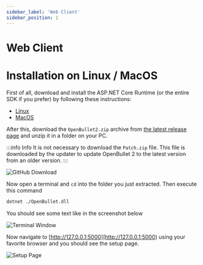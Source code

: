 ```yaml
---
sidebar_label: 'Web Client'
sidebar_position: 1
---
```


# Web Client
# Installation on Linux / MacOS
First of all, download and install the ASP.NET Core Runtime (or the entire SDK if you prefer) by following these instructions:

- [Linux](https://docs.microsoft.com/en-us/dotnet/core/install/linux)
- [MacOS](https://docs.microsoft.com/en-us/dotnet/core/install/macos)

After this, download the `OpenBullet2.zip` archive from [the latest release page](https://github.com/openbullet/openbullet2/releases/latest) and unzip it in a folder on your PC.

:::info Info
It is not necessary to download the `Patch.zip` file. This file is downloaded by the updater to update OpenBullet 2 to the latest version from an older version.
:::

![GitHub Download](/img/installation/web-client/github-download.png)

Now open a terminal and `cd` into the folder you just extracted. Then execute this command
```bash
dotnet ./OpenBullet.dll
```

You should see some text like in the screenshot below

![Terminal Window](/img/installation/web-client/linux-terminal.png)

Now navigate to [http://127.0.0.1:5000](http://127.0.0.1:5000) using your favorite browser and you should see the setup page.

![Setup Page](/img/installation/web-client/setup-page.png)